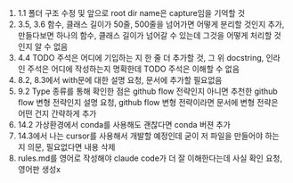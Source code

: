 1. 1.1 폴더 구조 수정 및 앞으로 root dir name은 capture임을 기억할 것
2. 3.5, 3.6 함수, 클래스 길이가 50줄, 500줄을 넘어가면 어떻게 분리할 것인지 추가, 만들다보면 하나의 함수, 클래스 길이가 넘어갈 수 있는데 그것을 어떻게 처리할 것인지 알 수 없음
3. 4.4 TODO 주석은 어디에 기입하는 지 한 줄 더 추가할 것, 그 위 docstring, 인라인 주석은 어디에 작성하는지 명확한데 TODO 주석은 이해할 수 없음
4. 8.2, 8.3에서 with문에 대한 설명 요청, 문서에 추가할 필요없음
5. 9.2 Type 종류를 통해 확인한 점은 github flow 전략인지 아니면 추천한 github flow 변형 전략인지 설명 요청, github flow 변형 전략이라면 문서에 변형 전략은 어떤 건지 간략하게 추가
6. 14.2 가상환경에서 conda를 사용해도 괜찮다면 conda 버젼 추가
7. 14.3에서 나는 cursor를 사용해서 개발할 예정인데 굳이 저 파일을 만들어야 하는지 의문, 필요없다면 내용 삭제
8. rules.md를 영어로 작성해야 claude code가 더 잘 이해한다는데 사실 확인 요청, 영어판 생성x